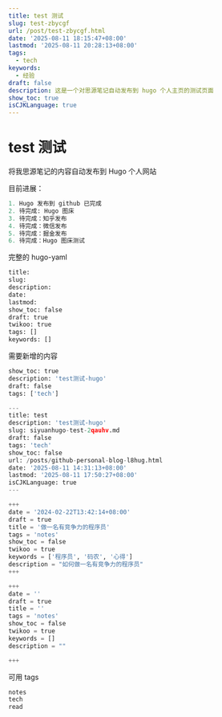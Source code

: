 ```yaml
---
title: test 测试
slug: test-zbycgf
url: /post/test-zbycgf.html
date: '2025-08-11 18:15:47+08:00'
lastmod: '2025-08-11 20:28:13+08:00'
tags:
  - tech
keywords:
  - 经验
draft: false
description: 这是一个对思源笔记自动发布到 hugo 个人主页的测试页面
show_toc: true
isCJKLanguage: true
---
```




# test 测试

将我思源笔记的内容自动发布到 Hugo 个人网站

目前进展：

```python
1. Hugo 发布到 github 已完成
2. 待完成: Hugo 图床
3. 待完成：知乎发布
4. 待完成：微信发布
5. 待完成：掘金发布
6. 待完成：Hugo 图床测试
```

完整的 hugo-yaml

```python
title:
slug:
description: 
date:
lastmod:
show_toc: false
draft: true
twikoo: true
tags: []
keywords: []
```

需要新增的内容

```python
show_toc: true
description: 'test测试-hugo'
draft: false
tags: ['tech']
```

```python
---
title: test
description: 'test测试-hugo'
slug: siyuanhugo-test-2qauhv.md
draft: false
tags: 'tech'
show_toc: false
url: /posts/github-personal-blog-l8hug.html
date: '2025-08-11 14:31:13+08:00'
lastmod: '2025-08-11 17:50:27+08:00'
isCJKLanguage: true
---

+++
date = '2024-02-22T13:42:14+08:00'
draft = true
title = '做一名有竞争力的程序员'
tags = 'notes'
show_toc = false
twikoo = true
keywords = ['程序员', '码农', '心得']
description = "如何做一名有竞争力的程序员"
+++
```

```python
+++
date = ''
draft = true
title = ''
tags = 'notes'
show_toc = false
twikoo = true
keywords = []
description = ""

+++
```

可用 tags

```python
notes
tech
read
```

‍
